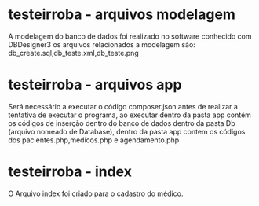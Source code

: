# testeirroba - arquivos modelagem
<p>A modelagem do banco de dados foi realizado no software conhecido com DBDesigner3 os arquivos relacionados a modelagem são: db_create.sql,db_teste.xml,db_teste.png</p>
<h1> testeirroba - arquivos app </h1>
<p>Será necessário a executar o código composer.json antes de realizar a tentativa de executar o programa, ao executar dentro da pasta app contém os códigos de inserção dentro do banco de dados dentro da pasta Db (arquivo nomeado de Database), dentro da pasta app contem os códigos dos pacientes.php,medicos.php e agendamento.php</p>
<h1> testeirroba - index </h1>
<p>O Arquivo index foi criado para o cadastro do médico.</>
